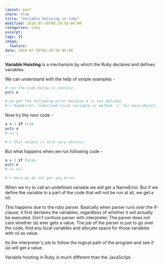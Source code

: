 ```yaml
---
layout: post
share: true
title: "Variable hoisting in ruby"
modified: 2018-07-30T08:20:50-04:00
categories: ruby
excerpt:
tags: []
image:
  feature:
date: 2018-07-30T05:20:50-04:00
---
```


**Variable Hoisting** is a mechanism by which the Ruby declares and defines variables.

We can understand with the help of simple examples - 

```ruby
# run the code below in console
puts a

# we get the following error because a is not defined.
#-> NameError: undefined local variable or method `x' for main:Object.
```

Now try the next code - 

```ruby
a = 1 if true
puts a
# => 1

#-> This output is also very obvious.
```

But what happens when we run following code - 

```ruby
a = 1 if false
puts a
# => nil

#-> Here we do not get any error.
```

When we try to call an undefined variable we will get a NameError. But if we define the variable in a part of the code that will not be run at all, we get a nil.

This happens due to the ruby parser. Basically when parser runs over the if-clause, it first declares the variables, regardless of whether it will actually be executed.
Don't confuse parser with interpreter. The parser does not care whether (a) ever gets a value. The job of the parser is just to go over the code, find any local variables and allocate space for those variables with nil as value.

Its the interpreter's job to follow the logical path of the program and see if (a) will get a value.

Variable hoisting in Ruby is much different than the JavaScript.

